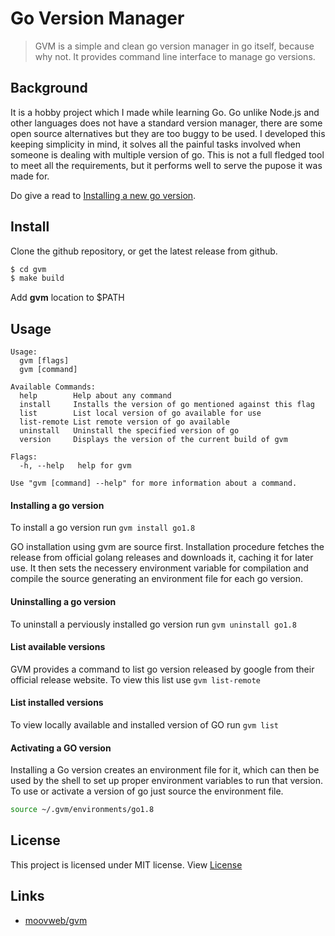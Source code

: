 # Go Version Manager

> GVM is a simple and clean go version manager in go itself, because why not. 
It provides command line interface to manage go versions.

## Background

It is a hobby project which I made while learning Go. Go unlike Node.js and other languages does not have a
standard version manager, there are some open source alternatives but they are too buggy to be used.
I developed this keeping simplicity in mind, it solves all the painful tasks involved when someone is dealing
with multiple version of go. This is not a full fledged tool to meet all the requirements, but it performs
well to serve the pupose it was made for.

Do give a read to [Installing a new go version](/docs/new_installation.md).

## Install

Clone the github repository, or get the latest release from github.

```bash
$ cd gvm
$ make build
```

Add **gvm** location to $PATH

## Usage

```
Usage:
  gvm [flags]
  gvm [command]

Available Commands:
  help        Help about any command
  install     Installs the version of go mentioned against this flag
  list        List local version of go available for use
  list-remote List remote version of go available
  uninstall   Uninstall the specified version of go
  version     Displays the version of the current build of gvm

Flags:
  -h, --help   help for gvm

Use "gvm [command] --help" for more information about a command.
```

#### Installing a go version

To install a go version run `gvm install go1.8`

GO installation using gvm are source first. Installation procedure fetches the release from official golang releases
and downloads it, caching it for later use. It then sets the necessery environment variable for compilation and compile the source
generating an environment file for each go version.

#### Uninstalling a go version

To uninstall a perviously installed go version run `gvm uninstall go1.8`

#### List available versions

GVM provides a command to list go version released by google from their official release website. To view this list use
`gvm list-remote` 

#### List installed versions

To view locally available and installed version of GO run `gvm list`

#### Activating a GO version

Installing a Go version creates an environment file for it, which can then be used by the shell to set up proper environment variables to run that version.
To use or activate a version of go just source the environment file.

```bash
source ~/.gvm/environments/go1.8
```

## License

This project is licensed under MIT license. View [License](/LICENSE.md)

## Links

* [moovweb/gvm](https://github.com/moovweb/gvm)
